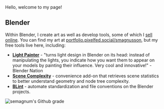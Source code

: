 Hello, welcome to my page!

## Blender

Within Blender, I create art as well as develop tools, some of which I [sell online](https://blendermarket.com/products/nview-v3). You can find my art at [portfolio.pixelfed.social/smagnusson](https://portfolio.pixelfed.social/smagnusson), but my free tools live here, including:

- **[Light Painter](/light-painter/)** - "turns light design in Blender on its head: instead of manipulating the lights, you indicate how you want them to appear on your models by painting their influence. Very cool and innovative!" - Blender Nation
- **[Scene Complexity](https://github.com/semagnum/blender-scene-complexity)** - convenience add-on that retrieves scene statistics to better understand geometry and node tree complexity.
- **[BLint](/blint/)** - automate standardization and file conventions on the Blender projects.

![semagnum's Github grade](https://github-readme-stats.zohan.tech/api?username=semagnum&show_icons=true&count_private=true)
